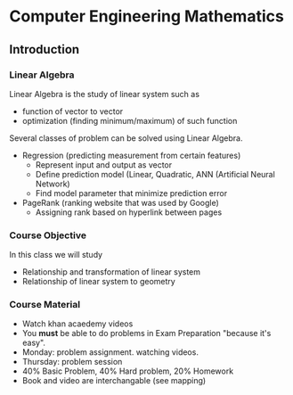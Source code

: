 # Computer Engineering Mathematics

## Introduction

### Linear Algebra

Linear Algebra is the study of linear system such as

- function of vector to vector
- optimization (finding minimum/maximum) of such function

Several classes of problem can be solved using Linear Algebra.

- Regression (predicting measurement from certain features)
	- Represent input and output as vector
	- Define prediction model (Linear, Quadratic, ANN (Artificial Neural Network)
	- Find model parameter that minimize prediction error
- PageRank (ranking website that was used by Google)
	- Assigning rank based on hyperlink between pages

### Course Objective

In this class we will study

- Relationship and transformation of linear system
- Relationship of linear system to geometry

### Course Material

- Watch khan acaedemy videos
- You **must** be able to do problems in Exam Preparation "because it's easy".
- Monday: problem assignment. watching videos.
- Thursday: problem session
- 40% Basic Problem, 40% Hard problem, 20% Homework 
- Book and video are interchangable (see mapping)
